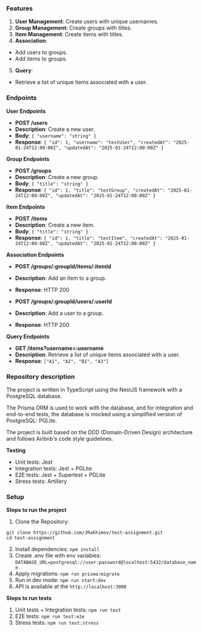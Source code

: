 
### **Features**

1. **User Management**: Create users with unique usernames.
2. **Group Management**: Create groups with titles.
3. **Item Management**: Create items with titles.
4. **Association**:
  * Add users to groups.
  * Add items to groups.
5. **Query**:
  * Retrieve a list of unique items associated with a user.

### **Endpoints**

**User Endpoints**
  * **POST /users**
  * **Description**: Create a new user.
  * **Body**: `{ "username": "string" }`
  * **Response**: `{ "id": 1, "username": "testUser", "createdAt": "2025-01-24T12:00:00Z", "updatedAt": "2025-01-24T12:00:00Z" }`

**Group Endpoints**
  * **POST /groups**
  * **Description**: Create a new group.
  * **Body**: `{ "title": "string" }`
  * **Response**: `{ "id": 1, "title": "testGroup", "createdAt": "2025-01-24T12:00:00Z", "updatedAt": "2025-01-24T12:00:00Z" }`

**Item Endpoints**
  * **POST /items**
  * **Description**: Create a new item.
  * **Body**: `{ "title": "string" }`
  * **Response**: `{ "id": 1, "title": "testItem", "createdAt": "2025-01-24T12:00:00Z", "updatedAt": "2025-01-24T12:00:00Z" }`

**Association Endpoints**
  * **POST /groups/:groupId/items/:itemId**
  * **Description**: Add an item to a group.
  * **Response**: HTTP 200

  * **POST /groups/:groupId/users/:userId**
  * **Description**: Add a user to a group.
  * **Response**: HTTP 200

**Query Endpoints**
  * **GET /items?username=:username**
  * **Description**: Retrieve a list of unique items associated with a user.
  * **Response**: `["A1", "A2", "B1", "A3"]`

### **Repository description**

The project is written in TypeScript using the NestJS framework with a PostgreSQL database.

The Prisma ORM is used to work with the database, and for integration and end-to-end tests, the database is mocked using a simplified version of PostgreSQL: PGLite.

The project is built based on the DDD (Domain-Driven Design) architecture and follows Airbnb's code style guidelines.

**Testing**
  * Unit tests: Jest
  * Integration tests: Jest + PGLite
  * E2E tests: Jest + Supertest + PGLite
  * Stress tests: Artillery

### **Setup**
**Steps to run the project**
1. Clone the Repository:
```
git clone https://github.com/JRakhimov/test-assignment.git
cd test-assignment
```
2. Install dependencies:
`npm install`
3. Create .env file with env variables:
`DATABASE_URL=postgresql://user:password@localhost:5432/database_name`
4. Apply migrations:
`npm run prisma:migrate`
5. Run in dev mode:
`npm run start:dev`
6. API is available at the `http://localhost:3000`

**Steps to run tests**
1. Unit tests + Integration tests: `npm run test`
2. E2E tests: `npm run test:e2e`
3. Stress tests: `npm run test:stress`
